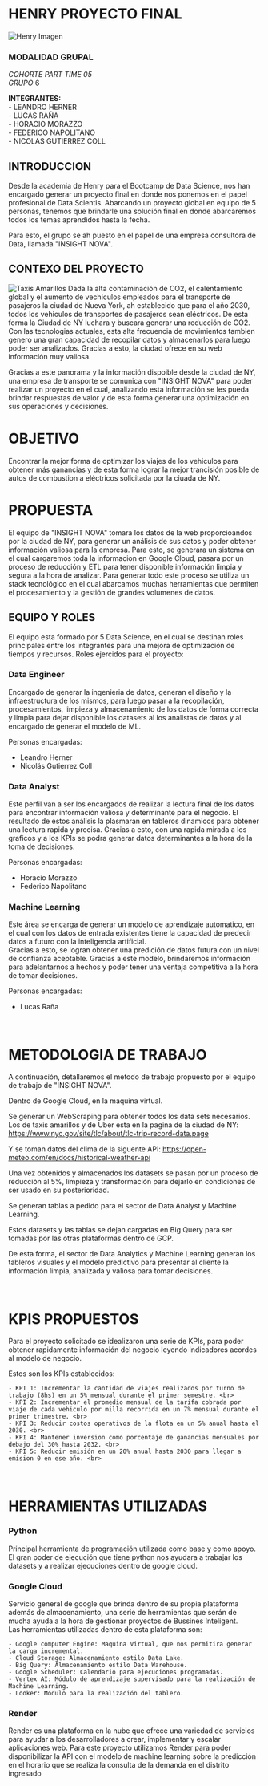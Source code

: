 # **HENRY PROYECTO FINAL** 
![Henry Imagen](https://github.com/LeandroHerner/Proyecto_Final/blob/main/imagenes/HEADER-BLOG-NEGRO-01.jpg)

### MODALIDAD GRUPAL

*COHORTE PART TIME 05* <br>
*GRUPO* 6<br>

**INTEGRANTES:**<br>
    - LEANDRO HERNER<br>
    - LUCAS RAÑA<br>
    - HORACIO MORAZZO<br>
    - FEDERICO NAPOLITANO<br>
    - NICOLAS GUTIERREZ COLL<br>


## INTRODUCCION
Desde la academia de Henry para el Bootcamp de Data Science, nos han encargado generar un proyecto final en donde nos ponemos en el papel profesional de Data Scientis. Abarcando un proyecto global en equipo de 5 personas, tenemos que brindarle una solución final en donde abarcaremos todos los temas aprendidos hasta la fecha.

Para esto, el grupo se ah puesto en el papel de una empresa consultora de Data, llamada "INSIGHT NOVA". 


## CONTEXO DEL PROYECTO
![Taxis Amarillos](https://github.com/LeandroHerner/Proyecto_Final/blob/main/imagenes/1572460700191.jpg)
Dada la alta contaminación de CO2, el calentamiento global y el aumento de vechiculos empleados para el transporte de pasajeros la ciudad de Nueva York, ah establecido que para el año 2030, todos los vehiculos de transportes de pasajeros sean eléctricos. 
De esta forma la Ciudad de NY luchara y buscara generar una reducción de CO2.
Con las tecnologias actuales, esta alta frecuencia de movimientos tambien genero una gran capacidad de recopilar datos y almacenarlos para luego poder ser analizados. Gracias a esto, la ciudad ofrece en su web información muy valiosa.

Gracias a este panorama y la información dispoible desde la ciudad de NY, una empresa de transporte se comunica con "INSIGHT NOVA" para poder realizar un proyecto en el cual, analizando esta información se les pueda brindar respuestas de valor y de esta forma generar una optimización en sus operaciones y decisiones.


# OBJETIVO
Encontrar la mejor forma de optimizar los viajes de los vehiculos para obtener más ganancias y de esta forma lograr la mejor trancisión posible de autos de combustion a eléctricos solicitada por la ciuada de NY. 


# PROPUESTA
El equipo de "INSIGHT NOVA" tomara los datos de la web proporcioandos por la ciudad de NY, para generar un análisis de sus datos y poder obtener información valiosa para la empresa.
Para esto, se generara un sistema en el cual cargaremos toda la informacion en Google Cloud, pasara por un proceso de reducción y ETL para tener disponible información limpia y segura a la hora de analizar.
Para generar todo este proceso se utiliza un stack tecnológico en el cual abarcamos muchas herramientas que permiten el procesamiento y la gestión de grandes volumenes de datos.


## EQUIPO Y ROLES
El equipo esta formado por 5 Data Science, en el cual se destinan roles principales entre los integrantes para una mejora de optimización de tiempos y recursos.
Roles ejercidos para el proyecto:

### Data Engineer
Encargado de generar la ingenieria de datos, generan el diseño y la infraestructura de los mismos, para luego pasar a la recopilación, procesamientos, limpieza y almacenamiento de los datos de forma correcta y limpia para dejar disponible los datasets al los analistas de datos y al encargado de generar el modelo de ML.

Personas encargadas:<br>
- Leandro Herner
- Nicolás Gutierrez Coll

### Data Analyst
Este perfil van a ser los encargados de realizar la lectura final de los datos para encontrar información valiosa y determinante para el negocio.
El resultado de estos análisis la plasmaran en tableros dinamicos para obtener una lectura rapida y precisa. Gracias a esto, con una rapida mirada a los graficos y a los KPIs se podra generar datos determinantes a la hora de la toma de decisiones.<br>

Personas encargadas:<br>
- Horacio Morazzo
- Federico Napolitano

### Machine Learning
Este área se encarga de generar un modelo de aprendizaje automatico, en el cual con los datos de entrada existentes tiene la capacidad de predecir datos a futuro con la inteligencia artificial. <br>
Gracias a esto, se logran obtener una predición de datos futura con un nivel de confianza aceptable. Gracias a este modelo, brindaremos información para adelantarnos a hechos y poder tener una ventaja competitiva a la hora de tomar decisiones.

Personas encargadas:<br>
- Lucas Raña

<br>

# METODOLOGIA DE TRABAJO

A continuación, detallaremos el metodo de trabajo propuesto por el equipo de trabajo de "INSIGHT NOVA".

Dentro de Google Cloud, en la maquina virtual.

Se generar un WebScraping para obtener todos los data sets necesarios. Los de taxis amarillos y de Uber esta en la pagina de la ciudad de NY:
https://www.nyc.gov/site/tlc/about/tlc-trip-record-data.page

Y se toman datos del clima de la siguente API:
https://open-meteo.com/en/docs/historical-weather-api

Una vez obtenidos y almacenados los datasets se pasan por un proceso de reducción al 5%, limpieza y transformación para dejarlo en condiciones de ser usado en su posterioridad.

Se generan tablas a pedido para el sector de Data Analyst y Machine Learning.

Estos datasets y las tablas se dejan cargadas en Big Query para ser tomadas por las otras plataformas dentro de GCP.

De esta forma, el sector de Data Analytics y Machine Learning generan los tableros visuales y el modelo predictivo para presentar al cliente la información limpia, analizada y valiosa para tomar decisiones.

<br>

# KPIS PROPUESTOS
Para el proyecto solicitado se idealizaron una serie de KPIs, para poder obtener rapidamente información del negocio leyendo indicadores acordes al modelo de negocio.

Estos son los KPIs establecidos: <br>
    
    - KPI 1: Incrementar la cantidad de viajes realizados por turno de trabajo (8hs) en un 5% mensual durante el primer semestre. <br>
    - KPI 2: Incrementar el promedio mensual de la tarifa cobrada por viaje de cada vehiculo por milla recorrida en un 7% mensual durante el primer trimestre. <br>
    - KPI 3: Reducir costos operativos de la flota en un 5% anual hasta el 2030. <br>
    - KPI 4: Mantener inversion como porcentaje de ganancias mensuales por debajo del 30% hasta 2032. <br>
    - KPI 5: Reducir emisión en un 20% anual hasta 2030 para llegar a emision 0 en ese año. <br>

<br>

# HERRAMIENTAS UTILIZADAS

### Python
Principal herramienta de programación utilizada como base y como apoyo. El gran poder de ejecución que tiene python nos ayudara a trabajar los datasets y a realizar ejecuciones dentro de google cloud.

### Google Cloud

Servicio general de google que brinda dentro de su propia plataforma además de almacenamiento, una serie de herramientas que serán de mucha ayuda a la hora de gestionar proyectos de Bussines Inteligent. <br>
Las herramientas utilizadas dentro de esta plataforma son: <br>

    - Google computer Engine: Maquina Virtual, que nos permitira generar la carga incremental.
    - Cloud Storage: Almacenamiento estilo Data Lake.
    - Big Query: Almacenamiento estilo Data Warehouse.
    - Google Scheduler: Calendario para ejecuciones programadas.
    - Vertex AI: Módulo de aprendizaje supervisado para la realización de Machine Learning.
    - Looker: Módulo para la realización del tablero.

### Render

Render es una plataforma en la nube que ofrece una variedad de servicios para ayudar a los desarrolladores a crear, implementar y escalar aplicaciones web. Para este proyecto utilizamos Render para poder disponibilizar la API con el modelo de machine learning sobre la predicción en el horario que se realiza la consulta de la demanda en el distrito ingresado